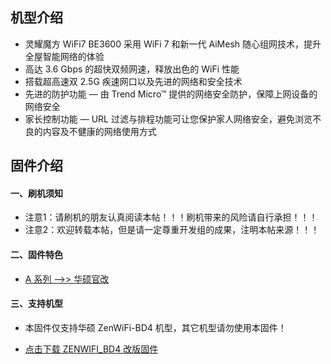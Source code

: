 ## 机型介绍
* 灵耀魔方 WiFi7 BE3600 采用 WiFi 7 和新一代 AiMesh 随心组网技术，提升全屋智能网络的体验
* 高达 3.6 Gbps 的超快双频网速，释放出色的 WiFi 性能
* 搭载超高速双 2.5G 疾速网口以及先进的网络和安全技术
* 先进的防护功能 — 由 Trend Micro™ 提供的网络安全防护，保障上网设备的网络安全 
* 家长控制功能 — URL 过滤与排程功能可让您保护家人网络安全，避免浏览不良的内容及不健康的网络使用方式 

## 固件介绍
#### 一、刷机须知
* 注意1：请刷机的朋友认真阅读本帖！！！刷机带来的风险请自行承担！！！
* 注意2：欢迎转载本帖，但是请一定尊重开发组的成果，注明本帖来源！！！

#### 二、固件特色
* [A 系列 ——>> 华硕官改](/zh/guide/asus/firmware-a.md)

#### 三、支持机型
* 本固件仅支持华硕 ZenWiFi-BD4 机型，其它机型请勿使用本固件！

* [点击下载 ZENWIFI_BD4 改版固件](https://www.asusgo.com/firmware/download?devicename=zenwifi_bd4&firmware=asus_official)